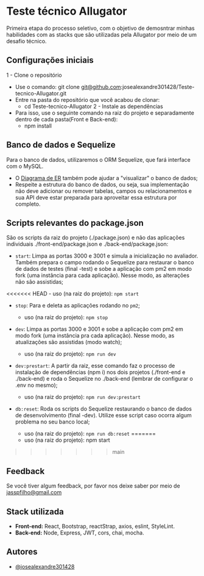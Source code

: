 
# Teste técnico Allugator

Primeira etapa do processo seletivo, com o objetivo de demosntrar minhas habilidades com as stacks que são utilizadas pela Allugator por meio de um desafio técnico.
## Configurações iniciais

1 - Clone o repositório
 - Use o comando: git clone git@github.com:josealexandre301428/Teste-tecnico-Allugator.git
 - Entre na pasta do repositório que você acabou de clonar:
    - cd Teste-tecnico-Allugator
2 - Instale as dependências
 - Para isso, use o seguinte comando na raiz do projeto e separadamente dentro de cada pasta(Front e Back-end):
     - npm install

## Banco de dados e Sequelize

Para o banco de dados, utilizaremos o ORM Sequelize, que fará interface com o MySQL.


- O [Diagrama de ER](./assets/readme/eer.png) também pode ajudar a "visualizar" o banco de dados;
- Respeite a estrutura do banco de dados, ou seja, sua implementação não deve adicionar ou remover tabelas, campos ou relacionamentos e sua API deve estar preparada para aproveitar essa estrutura por completo.
## Scripts relevantes do package.json

São os scripts da raiz do projeto (./package.json) e não das aplicações individuais ./front-end/package.json e ./back-end/package.json:

 - `start`: Limpa as portas 3000 e 3001 e simula a inicialização no avaliador. Também prepara o campo rodando o Sequelize para restaurar o banco de dados de testes (final -test) e sobe a aplicação com pm2 em modo fork (uma instância para cada aplicação). Nesse modo, as alterações não são assistidas;

<<<<<<< HEAD
     - uso (na raiz do projeto): `npm start`
- `stop`: Para e deleta as aplicações rodando no `pm2`;

    - uso (na raiz do projeto): `npm stop`
- `dev`: Limpa as portas 3000 e 3001 e sobe a aplicação com pm2 em modo fork (uma instância pra cada aplicação). Nesse modo, as atualizações são assistidas (modo watch);

    - uso (na raiz do projeto): `npm run dev`
- `dev:prestart`: A partir da raiz, esse comando faz o processo de instalação de dependências (npm i) nos dois projetos (./front-end e ./back-end) e roda o Sequelize no ./back-end (lembrar de configurar o .env no mesmo);

    - uso (na raiz do projeto): `npm run dev:prestart`
- `db:reset`: Roda os scripts do Sequelize restaurando o banco de dados de desenvolvimento (final -dev). Utilize esse script caso ocorra algum problema no seu banco local;

    - uso (na raiz do projeto): `npm run db:reset`
=======
     - uso (na raiz do projeto): npm start
>>>>>>> main
## Feedback

Se você tiver algum feedback, por favor nos deixe saber por meio de jasspfilho@gmail.com


## Stack utilizada

 - **Front-end:** React, Bootstrap, reactStrap, axios, eslint, StyleLint.
 - **Back-end:** Node, Express, JWT, cors, chai, mocha.


## Autores

- [@josealexandre301428](https://www.github.com/josealexandre301428)

